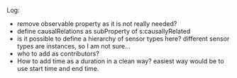 Log:
- remove observable property as it is not really needed?
- define causalRelations as subProperty of s:causallyRelated
- is it possible to define a hierarchy of sensor types here? different sensor types are instances, so I am not sure...
- who to add as contributors?
- How to add time as a duration in a clean way? easiest way would be to use start time and end time.